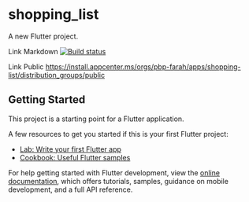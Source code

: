 # shopping_list
A new Flutter project.

Link Markdown
[![Build status](https://build.appcenter.ms/v0.1/apps/68d5a7a8-6777-4259-976d-9060d227163d/branches/main/badge)](https://appcenter.ms)

Link Public
https://install.appcenter.ms/orgs/pbp-farah/apps/shopping-list/distribution_groups/public


## Getting Started

This project is a starting point for a Flutter application.

A few resources to get you started if this is your first Flutter project:

- [Lab: Write your first Flutter app](https://docs.flutter.dev/get-started/codelab)
- [Cookbook: Useful Flutter samples](https://docs.flutter.dev/cookbook)

For help getting started with Flutter development, view the
[online documentation](https://docs.flutter.dev/), which offers tutorials,
samples, guidance on mobile development, and a full API reference.
